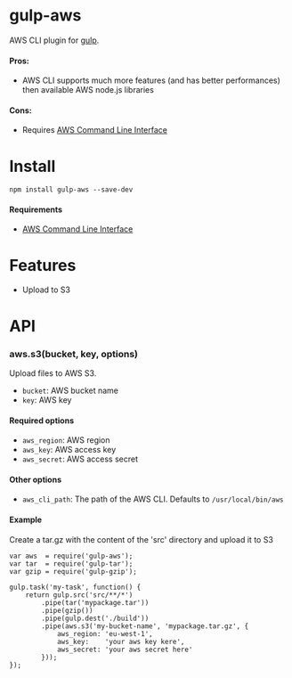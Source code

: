 gulp-aws
=========

AWS CLI plugin for [gulp](https://github.com/wearefractal/gulp).

#### Pros:
 * AWS CLI supports much more features (and has better performances) then available AWS node.js libraries

#### Cons:
 * Requires [AWS Command Line Interface](http://aws.amazon.com/cli/)


# Install

```
npm install gulp-aws --save-dev
```

#### Requirements
 * [AWS Command Line Interface](http://aws.amazon.com/cli/)


# Features

- Upload to S3



# API

### aws.s3(bucket, key, options)

Upload files to AWS S3.

- `bucket`: AWS bucket name
- `key`: AWS key

#### Required options

- `aws_region`: AWS region
- `aws_key`: AWS access key
- `aws_secret`: AWS access secret

#### Other options

- `aws_cli_path`: The path of the AWS CLI. Defaults to `/usr/local/bin/aws`

#### Example

Create a tar.gz with the content of the 'src' directory and upload it to S3

```
var aws  = require('gulp-aws');
var tar  = require('gulp-tar');
var gzip = require('gulp-gzip');

gulp.task('my-task', function() {
    return gulp.src('src/**/*')
        .pipe(tar('mypackage.tar'))
        .pipe(gzip())
        .pipe(gulp.dest('./build'))
        .pipe(aws.s3('my-bucket-name', 'mypackage.tar.gz', {
            aws_region: 'eu-west-1',
            aws_key:    'your aws key kere',
            aws_secret: 'your aws secret here'
        }));
});
```
